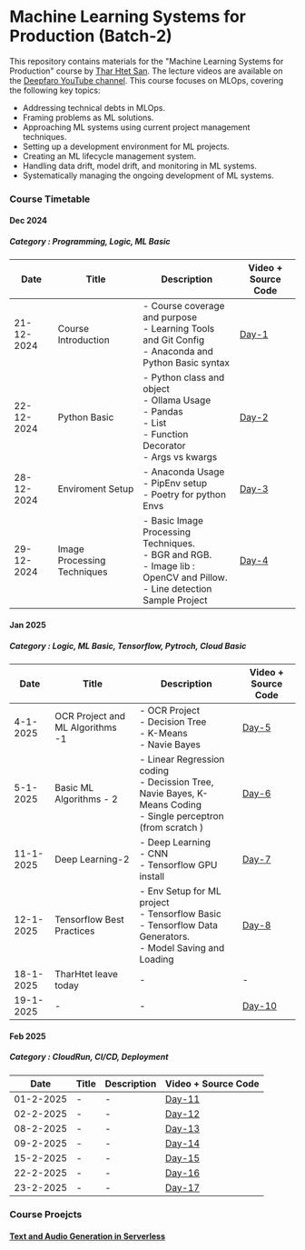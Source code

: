 # Machine Learning Systems for Production (Batch-2)

This repository contains materials for the "Machine Learning Systems for Production" course by [Thar Htet San](https://github.com/tharhtetsan). The lecture videos are available on the [Deepfaro YouTube channel](https://www.youtube.com/@deepfaro). This course focuses on MLOps, covering the following key topics:

- Addressing technical debts in MLOps.
- Framing problems as ML solutions.
- Approaching ML systems using current project management techniques.
- Setting up a development environment for ML projects.
- Creating an ML lifecycle management system.
- Handling data drift, model drift, and monitoring in ML systems.
- Systematically managing the ongoing development of ML systems.



### Course Timetable
#### Dec 2024
##### Category : <b> Programming, Logic, ML Basic </b>
|Date | Title | Description | Video + Source Code  |
|-----|-----|-----|-----|
|21-12-2024 | Course Introduction | - Course coverage and purpose<br>- Learning Tools and Git Config<br>- Anaconda and Python Basic syntax | [Day-1](https://youtu.be/TcLsSfVlrvw)|
|22-12-2024|Python Basic| - Python class and object<br>- Ollama Usage<br>- Pandas<br>- List<br>- Function Decorator<br>- Args vs kwargs| [Day-2](https://youtu.be/43wYGtQgXKU)|
|28-12-2024 | Enviroment Setup | - Anaconda Usage<br>- PipEnv setup<br>- Poetry for python Envs | [Day-3](https://youtu.be/8-vuoEaJNXE) |
|29-12-2024 |  Image Processing Techniques  | - Basic Image Processing Techniques. </br> - BGR and RGB. </br> - Image lib : OpenCV and Pillow. </br> - Line detection Sample Project  | [Day-4](https://youtu.be/WqHgoYrLvW0)|


#### Jan 2025
##### Category : <b>  Logic, ML Basic, Tensorflow, Pytroch, Cloud Basic </b>
|Date | Title | Description | Video + Source Code  |
|-----|-----|-----|-----|
|4-1-2025 |OCR Project and ML Algorithms -1 | - OCR Project<br>- Decision Tree<br>- K-Means<br>- Navie Bayes| [Day-5](https://youtu.be/_LMB6GCD7fI) |
|5-1-2025 | Basic ML Algorithms - 2 | - Linear Regression coding <br>- Decission Tree, Navie Bayes, K-Means Coding <br>- Single perceptron (from scratch ) | [Day-6](https://youtu.be/oGXVHlluo0U)|
|11-1-2025 |  Deep Learning-2 | - Deep Learning<br>- CNN<br>- Tensorflow GPU install | [Day-7](https://youtu.be/bc7Rap-8BfQ)|
|12-1-2025 | Tensorflow Best Practices | - Env Setup for ML project<br>- Tensorflow Basic<br>- Tensorflow Data Generators.<br>- Model Saving and Loading | [Day-8](https://youtu.be/wGogjYowsdc)|
|18-1-2025 | TharHtet leave today | - | -|
|19-1-2025 | - | - | [Day-10](https://youtu.be/DhWQs4OC5rI)  |

#### Feb 2025
##### Category : <b> CloudRun, CI/CD, Deployment</b>
|Date | Title | Description | Video + Source Code  |
|-----|-----|-----|-----|
|01-2-2025 | - | - |  [Day-11](https://youtu.be/fRncoqi2Mug) |
|02-2-2025 | - | - | [Day-12](https://youtu.be/bJ9HUyVFM2c)  |
|08-2-2025 | - | - | [Day-13](https://youtu.be/Mm5JR2Y5gQo)  |
|09-2-2025 | - | - | [Day-14](https://youtu.be/Ea_ui7RTtxQ)  |
|15-2-2025 | - | - | [Day-15](https://youtu.be/0U97MYnwEvs)  |
|22-2-2025 | - | - | [Day-16](https://youtu.be/4tiwUouEXrU)  |
|23-2-2025 | - | - | [Day-17](https://youtu.be/E7dlQXeBxdQ)  |



### Course Proejcts
#### [Text and Audio Generation in Serverless ](https://github.com/tharhtetsan/ML_in_Prod_batch_2_proj1)


